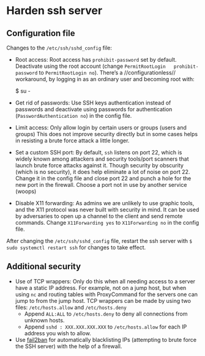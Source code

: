 # Harden ssh server

## Configuration file 
Changes to the `/etc/ssh/sshd_config` file:

* Root access: Root access has `prohibit-password` set by default. Deactivate using the root account (change `PermitRootLogin   prohibit-password` to `PermitRootLogin no`). There’s a //configurationless// workaround, by logging in as an ordinary user and becoming root with:

    $ su -

* Get rid of passwords: Use SSH keys authentication instead of passwords and deactivate using passwords for authentication (`PasswordAuthentication no`) in the config file.
* Limit access: Only allow login by certain users or groups (users and groups) This does not improve security directly but in some cases helps in resisting a brute force attack a little longer.
* Set a custom SSH port: By default, `ssh` listens on port 22, which is widely known among attackers and security tools/port scanners that launch brute force attacks against it. Though security by obscurity (which is no security), it does help eliminate a lot of noise on port 22. Change it in the config file and close port 22 and punch a hole for the new port in the firewall. Choose a port not in use by another service (woops)
* Disable X11 forwarding: As admins we are unlikely to use graphic tools, and the X11 protocol was never built with security in mind. It can be used by adversaries to open up a channel to the client and send remote commands. Change `X11Forwarding yes` to `X11Forwarding no` in the config file.

After changing the `/etc/ssh/sshd_config` file, restart the ssh server with `$ sudo systemctl restart ssh` for changes to take effect.

## Additional security 
* Use of TCP wrappers: Only do this when all needing access to a server have a static IP address. For example, not on a jump host, but when using `nc` and routing tables with ProxyCommand for the servers one can jump to from the jump host. TCP wrappers can be made by using two files: `/etc/hosts.allow` and `/etc/hosts.deny`
  * Append `ALL:ALL` to `/etc/hosts.deny` to deny all connections from unknown hosts.
  * Append `sshd : XXX.XXX.XXX.XXX` to `/etc/hosts.allow` for each IP address you wish to allow.
* Use [fail2ban](../firewall/fail2ban.md) for automatically blacklisting IPs (attempting to brute force the SSH server) with the help of a firewall.

